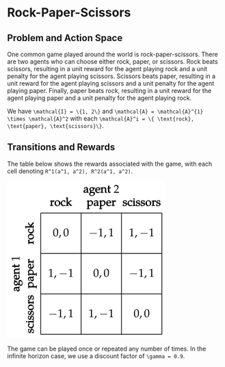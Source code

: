 # Rock-Paper-Scissors

## Problem and Action Space

One common game played around the world is rock-paper-scissors. There are two agents who can choose either rock, paper, or scissors. Rock beats scissors, resulting in a unit reward for the agent playing rock and a unit penalty for the agent playing scissors. Scissors beats paper, resulting in a unit reward for the agent playing scissors and a unit penalty for the agent playing paper. Finally, paper beats rock, resulting in a unit reward for the agent playing paper and a unit penalty for the agent playing rock.

We have ``\mathcal{I} = \{1, 2\}`` and ``\mathcal{A} = \mathcal{A}^{1} \times \mathcal{A}^2`` with each ``\mathcal{A}^i = \{ \text{rock}, \text{paper}, \text{scissors}\}``.

## Transitions and Rewards
The table below shows the rewards associated with the game, with each cell denoting ``R^1(a^1, a^2), R^2(a^1, a^2)``.

![RPS Table](figures/img19.svg)

The game can be played once or repeated any number of times. In the infinite horizon case, we use a discount factor of ``\gamma = 0.9``.
